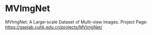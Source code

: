 # MVImgNet
MVImgNet: A Large-scale Dataset of Multi-view Images. Project Page: https://gaplab.cuhk.edu.cn/projects/MVImgNet/
